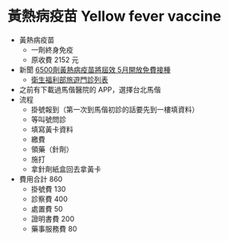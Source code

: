 # 黃熱病疫苗 Yellow fever vaccine
- 黃熱病疫苗
    - 一劑終身免疫
    - 原收費 2152 元
- 新聞 [6500劑黃熱病疫苗將屆效 5月開放免費接種](https://www.cna.com.tw/news/ahel/202204280351.aspx)
    - [衛生福利部旅遊門診列表](各旅遊醫學門診合約醫院據點及服務班表)
- 之前有下載過馬偕醫院的 APP，選擇台北馬偕
- 流程
    - 掛號報到（第一次到馬偕初診的話要先到一樓填資料）
    - 等叫號問診
    - 填寫黃卡資料
    - 繳費
    - 領藥（針劑）
    - 施打
    - 拿針劑紙盒回去拿黃卡
- 費用合計 860
    - 掛號費 130
    - 診察費 400
    - 處置費 50
    - 證明書費 200
    - 藥事服務費 80